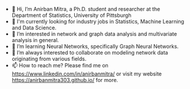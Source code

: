 - 👋 Hi, I’m Anirban Mitra, a Ph.D. student and researcher at the Department of Statistics, University of Pittsburgh
- 💼 I'm currently looking for industry jobs in Statistics, Machine Learning and Data Science.
- 👀 I’m interested in network and graph data analysis and multivariate analysis in general.
- 🌱 I’m learning Neural Networks, specifically Graph Neural Networks.
- 💞️ I’m always interested to collaborate on modeling network data originating from various fields.
- 📫 How to reach me? Please find me on https://www.linkedin.com/in/anirbanmitra/ or visit my website https://anirbanmitra303.github.io/ for more.

<!---
AnirbanMitra303/AnirbanMitra303 is a ✨ special ✨ repository because its `README.md` (this file) appears on your GitHub profile.
You can click the Preview link to take a look at your changes.
--->
